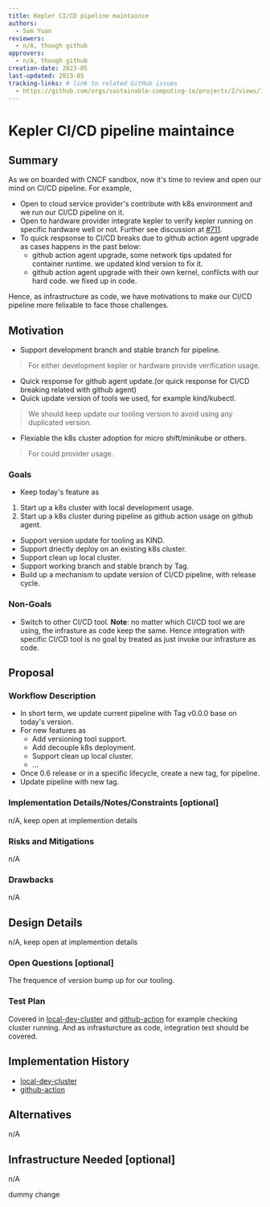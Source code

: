 ```yaml
---
title: Kepler CI/CD pipeline maintaince
authors:
  - Sam Yuan
reviewers:
  - n/A, though github
approvers:
  - n/A, though github
creation-date: 2023-05
last-updated: 2023-05
tracking-links: # link to related GitHub issues
  - https://github.com/orgs/sustainable-computing-io/projects/2/views/1?pane=issue&itemId=28750581
---
```


# Kepler CI/CD pipeline maintaince

## Summary

As we on boarded with CNCF sandbox, now it's time to review and open our mind on CI/CD pipeline.
For example, 
- Open to cloud service provider's contribute with k8s environment and we run our CI/CD pipeline on it.
- Open to hardware provider integrate kepler to verify kepler running on specific hardware well or not. Further see discussion at [#711](https://github.com/sustainable-computing-io/kepler/pull/711).
- To quick respsonse to CI/CD breaks due to github action agent upgrade as cases happens in the past below:
  - github action agent upgrade, some network tips updated for container runtime. we updated kind version to fix it.
  - github action agent upgrade with their own kernel, conflicts with our hard code. we fixed up in code.

Hence, as infrastructure as code, we have motivations to make our CI/CD pipeline more felixable to face those challenges.

## Motivation

- Support development branch and stable branch for pipeline.
> For either development kepler or hardware provide verification usage.
- Quick response for github agent update.(or quick response for CI/CD breaking related with github agent)
- Quick update version of tools we used, for example kind/kubectl. 
> We should keep update our tooling version to avoid using any duplicated version.
- Flexiable the k8s cluster adoption for micro shift/minikube or others.
> For could provider usage.

### Goals

- Keep today's feature as
1. Start up a k8s cluster with local development usage.
1. Start up a k8s cluster during pipeline as github action usage on github agent.

- Support version update for tooling as KIND.
- Support driectly deploy on an existing k8s cluster.
- Support clean up local cluster.
- Support working branch and stable branch by Tag.
- Build up a mechanism to update version of CI/CD pipeline, with release cycle.

### Non-Goals

- Switch to other CI/CD tool. 
**Note**: no matter which CI/CD tool we are using, the infrasture as code keep the same. Hence integration with specific CI/CD tool is no goal by treated as just invoke our infrasture as code.

## Proposal

### Workflow Description
- In short term, we update current pipeline with Tag v0.0.0 base on today's version.
- For new features as
  - Add versioning tool support.
  - Add decouple k8s deployment.
  - Support clean up local cluster.
  - ...
- Once 0.6 release or in a specific lifecycle, create a new tag, for pipeline.
- Update pipeline with new tag.

### Implementation Details/Notes/Constraints [optional]
n/A, keep open at implemention details

### Risks and Mitigations
n/A

### Drawbacks
n/A

## Design Details
n/A, keep open at implemention details

### Open Questions [optional]
The frequence of version bump up for our tooling.

### Test Plan
Covered in [local-dev-cluster](https://github.com/sustainable-computing-io/local-dev-cluster)
and [github-action](https://github.com/sustainable-computing-io/kepler-action) for example checking cluster running. And as infrasturcture as code, integration test should be covered.

## Implementation History
- [local-dev-cluster](https://github.com/sustainable-computing-io/local-dev-cluster)
- [github-action](https://github.com/sustainable-computing-io/kepler-action)

## Alternatives
n/A

## Infrastructure Needed [optional]
n/A

dummy change
